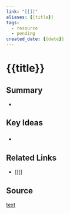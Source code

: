 ```yaml
---
link: "[[]]"
aliases: {{title}}
tags:
  - resource
  - pending
created_date: {{date}}
---
```

# {{title}}
## Summary
- 
## Key Ideas
### 
- 
## Related Links
- [[]]
## Source
[text](url) 
